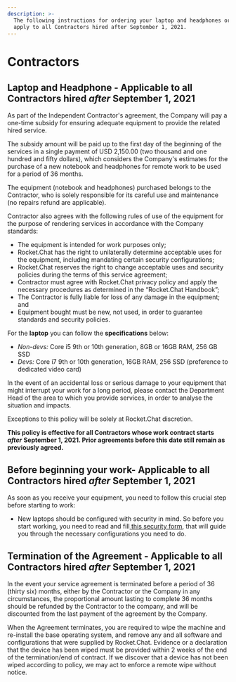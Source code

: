 ```yaml
---
description: >-
  The following instructions for ordering your laptop and headphones ordering
  apply to all Contractors hired after September 1, 2021.
---
```


# Contractors

## Laptop and Headphone - Applicable to all Contractors hired _after_ September 1, 2021

As part of the Independent Contractor's agreement, the Company will pay a one-time subsidy for ensuring adequate equipment to provide the related hired service.

The subsidy amount will be paid up to the first day of the beginning of the services in a single payment of USD 2,150.00 \(two thousand and one hundred and fifty dollars\), which considers the Company's estimates for the purchase of a new notebook and headphones for remote work to be used for a period of 36 months.

The equipment \(notebook and headphones\) purchased belongs to the Contractor, who is solely responsible for its careful use and maintenance \(no repairs refund are applicable\).

Contractor also agrees with the following rules of use of the equipment for the purpose of rendering services in accordance with the Company standards:

* The equipment is intended for work purposes only;
* Rocket.Chat has the right to unilaterally determine acceptable uses for the equipment, including mandating certain security configurations;
* Rocket.Chat reserves the right to change acceptable uses and security policies during the terms of this service agreement;
* Contractor must agree with Rocket.Chat privacy policy and apply the necessary procedures as determined in the “Rocket.Chat Handbook”;
* The Contractor is fully liable for loss of any damage in the equipment; and
* Equipment bought must be new, not used, in order to guarantee standards and security policies.

For the **laptop** you can follow the **specifications** below:

* _Non-devs:_ Core i5 9th or 10th generation, 8GB or 16GB RAM, 256 GB SSD
* _Devs:_ Core i7 9th or 10th generation, 16GB RAM, 256 SSD \(preference to dedicated video card\)

In the event of an accidental loss or serious damage to your equipment that might interrupt your work for a long period, please contact the Department Head of the area to which you provide services, in order to analyse the situation and impacts.

Exceptions to this policy will be solely at Rocket.Chat discretion.

**This policy is effective for all Contractors whose work contract starts** _**after**_ **September 1, 2021. Prior agreements before this date still remain as previously agreed.**

## Before beginning your work- Applicable to all Contractors hired _after_ September 1, 2021

As soon as you receive your equipment, you need to follow this crucial step before starting to work:

* New laptops should be configured with security in mind. So before you start working, you need to read and fill[ this security form](https://docs.google.com/forms/d/e/1FAIpQLSffmdQUSHaE2WWX6UHo8BAqT6VM0ijBPxyWwJCkmgeRvSpvkA/viewform?usp=sf_link), that will guide you through the necessary configurations you need to do.

## Termination of the Agreement - Applicable to all Contractors hired _after_ September 1, 2021

In the event your service agreement is terminated before a period of 36 \(thirty six\) months, either by the Contractor or the Company in any circumstances, the proportional amount lasting to complete 36 months should be refunded by the Contractor to the company, and will be discounted from the last payment of the agreement by the Company.

When the Agreement terminates, you are required to wipe the machine and re-install the base operating system, and remove any and all software and configurations that were supplied by Rocket.Chat. Evidence or a declaration that the device has been wiped must be provided within 2 weeks of the end of the termination/end of contract. If we discover that a device has not been wiped according to policy, we may act to enforce a remote wipe without notice.

